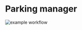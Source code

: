 # Parking manager

![example workflow](https://github.com/continental27/park-manager/actions/workflows/maven.yml/badge.svg)
